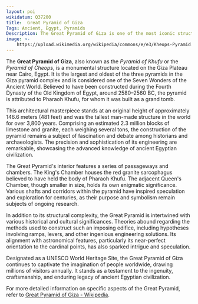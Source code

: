 ```yaml
---
layout: poi
wikidatum: Q37200
title:  Great Pyramid of Giza
Tags: Ancient, Egypt, Pyramids
Description: The Great Pyramid of Giza is one of the most iconic structures in human history. Built over 4,500 years ago as a tomb for Pharaoh Khufu, it stands as a testament to the engineering marvels of ancient Egypt. Its precise construction and alignment with the cardinal points continue to fascinate historians and architects to this day.
image: >-
    https://upload.wikimedia.org/wikipedia/commons/e/e3/Kheops-Pyramid.jpg
---
```

<p>The <strong>Great Pyramid of Giza</strong>, also known as the <em>Pyramid of Khufu</em> or the <em>Pyramid of Cheops</em>, is a monumental structure located on the Giza Plateau near Cairo, Egypt. It is the largest and oldest of the three pyramids in the Giza pyramid complex and is considered one of the Seven Wonders of the Ancient World. Believed to have been constructed during the Fourth Dynasty of the Old Kingdom of Egypt, around 2580–2560 BC, the pyramid is attributed to Pharaoh Khufu, for whom it was built as a grand tomb.</p>

<p>This architectural masterpiece stands at an original height of approximately 146.6 meters (481 feet) and was the tallest man-made structure in the world for over 3,800 years. Comprising an estimated 2.3 million blocks of limestone and granite, each weighing several tons, the construction of the pyramid remains a subject of fascination and debate among historians and archaeologists. The precision and sophistication of its engineering are remarkable, showcasing the advanced knowledge of ancient Egyptian civilization.</p>

<p>The Great Pyramid's interior features a series of passageways and chambers. The King's Chamber houses the red granite sarcophagus believed to have held the body of Pharaoh Khufu. The adjacent Queen's Chamber, though smaller in size, holds its own enigmatic significance. Various shafts and corridors within the pyramid have inspired speculation and exploration for centuries, as their purpose and symbolism remain subjects of ongoing research.</p>

<p>In addition to its structural complexity, the Great Pyramid is intertwined with various historical and cultural significances. Theories abound regarding the methods used to construct such an imposing edifice, including hypotheses involving ramps, levers, and other ingenious engineering solutions. Its alignment with astronomical features, particularly its near-perfect orientation to the cardinal points, has also sparked intrigue and speculation.</p>

<p>Designated as a UNESCO World Heritage Site, the Great Pyramid of Giza continues to captivate the imagination of people worldwide, drawing millions of visitors annually. It stands as a testament to the ingenuity, craftsmanship, and enduring legacy of ancient Egyptian civilization.</p>

<p>For more detailed information on specific aspects of the Great Pyramid, refer to <a href="https://en.wikipedia.org/wiki/Great_Pyramid_of_Giza">Great Pyramid of Giza - Wikipedia</a>.</p>
